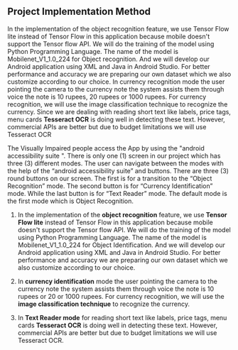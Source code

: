 ## Project Implementation Method
In the implementation of the object recognition feature, we use Tensor Flow lite instead of Tensor Flow in this application because mobile doesn't support the Tensor flow API. We will do the training of the model using Python Programming Language. The name of the model is Mobilenet_V1_1.0_224 for Object recognition. And we will develop our Android application using XML and Java in Android Studio. For better performance and accuracy we are preparing our own dataset which we also customize according to our choice. In currency recognition mode the user pointing the camera to the currency note the system assists them through voice the note is 10 rupees, 20 rupees or 1000 rupees. For currency recognition, we will use the image classification technique to recognize the currency. Since we are dealing with reading short text like labels, price tags, menu cards **Tesseract OCR** is doing well in detecting these text. However, commercial APIs are better but due to budget limitations we will use Tesseract OCR

The Visually Impaired people access the App by using the "android accessibility suite ". There is only one (1) screen in our project which has three (3) different modes. The user can navigate between the modes with the help of the “android accessibility suite” and buttons. There are three (3) round buttons on our screen. The first is for a transition to the “Object Recognition” mode. The second button is for “Currency Identification” mode. While the last button is for “Text Reader” mode. The default mode is the first mode which is Object Recognition.

1) In the implementation of the **object recognition** feature, we use **Tensor Flow lite** instead of Tensor Flow in this application because mobile doesn't support the Tensor flow API. We will do the training of the model using Python Programming Language. The name of the model is Mobilenet_V1_1.0_224 for Object Identification. And we will develop our Android application using XML and Java in Android Studio. For better performance and accuracy we are preparing our own dataset which we also customize according to our choice.
 
2) In **currency identification** mode the user pointing the camera to the currency note the system assists them through voice the note is 10 rupees or 20 or 1000 rupees. For currency recognition, we will use the **image classification technique** to recognize the currency.
 
3) In **Text Reader mode** for reading short text like labels, price tags, menu cards **Tesseract OCR** is doing well in detecting these text. However, commercial APIs are better but due to budget limitations we will use Tesseract OCR.
